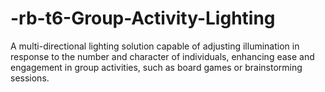 # -rb-t6-Group-Activity-Lighting
A multi-directional lighting solution capable of adjusting illumination in response to the number and character of individuals, enhancing ease and engagement in group activities, such as board games or brainstorming sessions.
